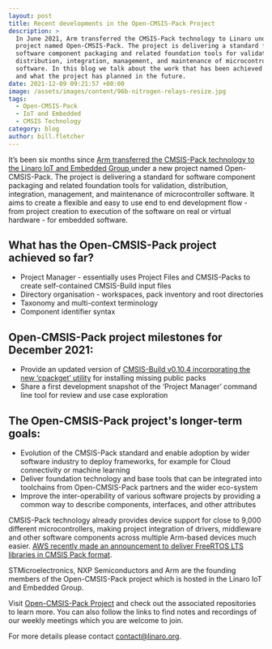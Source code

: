 ```yaml
---
layout: post
title: Recent developments in the Open-CMSIS-Pack Project
description: >
  In June 2021, Arm transferred the CMSIS-Pack technology to Linaro under a new
  project named Open-CMSIS-Pack. The project is delivering a standard for
  software component packaging and related foundation tools for validation,
  distribution, integration, management, and maintenance of microcontroller
  software. In this blog we talk about the work that has been achieved so far
  and what the project has planned in the future.
date: 2021-12-09 09:21:57 +00:00
image: /assets/images/content/96b-nitrogen-relays-resize.jpg
tags:
  - Open-CMSIS-Pack
  - IoT and Embedded
  - CMSIS Technology
category: blog
author: bill.fletcher
---
```

It’s been six months since [Arm transferred the CMSIS-Pack technology to the Linaro IoT and Embedded Group ](https://www.linaro.org/blog/arm-transfers-cmsis-pack-technology-to-linaro/)under a new project named Open-CMSIS-Pack.  The project is delivering a standard for software component packaging and related foundation tools for validation, distribution, integration, management, and maintenance of microcontroller software. It aims to create a flexible and easy to use end to end development flow - from project creation to execution of the software on real or virtual hardware - for embedded software.

## What has the Open-CMSIS-Pack project achieved so far?

* Project Manager -  essentially uses Project Files and CMSIS-Packs to create self-contained CMSIS-Build input files
* Directory organisation - workspaces, pack inventory and root directories
* Taxonomy and multi-context terminology
* Component identifier syntax

## Open-CMSIS-Pack project milestones for December 2021:

* Provide an updated version of [CMSIS-Build v0.10.4 incorporating the new ‘cpackget’ utility](https://github.com/Open-CMSIS-Pack/cpackget) for installing missing public packs
* Share a first development snapshot of the ‘Project Manager’  command line tool for review and use case exploration

## The Open-CMSIS-Pack project's longer-term goals:

* Evolution of the CMSIS-Pack standard and enable adoption by wider software industry to deploy frameworks, for example for Cloud connectivity or machine learning
* Deliver foundation technology and base tools that can be integrated into toolchains from Open-CMSIS-Pack partners and the wider eco-system
* Improve the inter-operability of various software projects by providing a common way to describe components, interfaces, and other attributes

CMSIS-Pack technology already provides device support for close to 9,000 different microcontrollers, making project integration of drivers, middleware and other software components across multiple Arm-based devices much easier. [AWS recently made an announcement to deliver FreeRTOS LTS libraries in CMSIS Pack format](https://www.freertos.org/2021/10/freertos-lts-libraries-are-now-part-of-our-partner-toolchains.html). 

STMicroelectronics, NXP Semiconductors and Arm are the founding members of the Open-CMSIS-Pack project which is hosted in the Linaro IoT and Embedded Group. 

Visit [Open-CMSIS-Pack Project](https://www.open-cmsis-pack.org/index.html) and check out the associated repositories to learn more. You can also follow the links to find notes and recordings of our weekly meetings which you are welcome to join.

For more details please contact contact@linaro.org.
